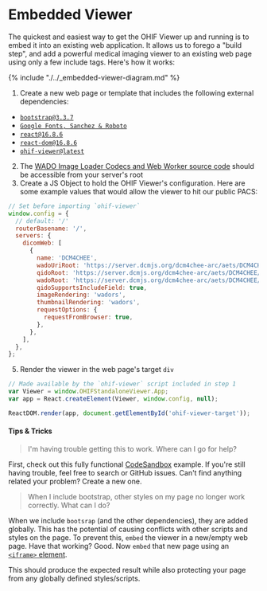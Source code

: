 # Embedded Viewer

The quickest and easiest way to get the OHIF Viewer up and running is to embed
it into an existing web application. It allows us to forego a "build step", and
add a powerful medical imaging viewer to an existing web page using only a few
include tags. Here's how it works:

{% include "./../_embedded-viewer-diagram.md" %}

1. Create a new web page or template that includes the following external
   dependencies:

<ul>
  <li>
    <a href="https://maxcdn.bootstrapcdn.com/bootstrap/3.3.7/css/bootstrap.min.css">
      <code>bootstrap@3.3.7</code>
    </a>
  </li>
  <li>
    <a href="https://fonts.googleapis.com/css?family=Roboto:100,300,400,500,700|Sanchez&display=swap">
      <code>Google Fonts, Sanchez & Roboto</code>
    </a>
  </li>
  <li>
    <a href="https://unpkg.com/react@16/umd/react.production.min.js">
      <code>react@16.8.6</code>
    </a>
  </li>
  <li>
    <a href="https://unpkg.com/react-dom@16/umd/react-dom.production.min.js">
      <code>react-dom@16.8.6</code>
    </a>
  </li>
  <li>
    <a href="https://unpkg.com/ohif-viewer/dist/index.umd.js">
      <code>ohif-viewer@latest</code>
    </a>
  </li>
</ul>

<ol start="2">
  <li>The <a href="">WADO Image Loader Codecs and Web Worker source code</a>
  should be accessible from your server's root</li>
  <li>Create a JS Object to hold the OHIF Viewer's configuration. Here are some
   example values that would allow the viewer to hit our public PACS:</li>
</ol>

```js
// Set before importing `ohif-viewer`
window.config = {
  // default: '/'
  routerBasename: '/',
  servers: {
    dicomWeb: [
      {
        name: 'DCM4CHEE',
        wadoUriRoot: 'https://server.dcmjs.org/dcm4chee-arc/aets/DCM4CHEE/wado',
        qidoRoot: 'https://server.dcmjs.org/dcm4chee-arc/aets/DCM4CHEE/rs',
        wadoRoot: 'https://server.dcmjs.org/dcm4chee-arc/aets/DCM4CHEE/rs',
        qidoSupportsIncludeField: true,
        imageRendering: 'wadors',
        thumbnailRendering: 'wadors',
        requestOptions: {
          requestFromBrowser: true,
        },
      },
    ],
  },
};
```

<ol start="5"><li>
  Render the viewer in the web page's target <code>div</code>
</li></ol>

```js
// Made available by the `ohif-viewer` script included in step 1
var Viewer = window.OHIFStandaloneViewer.App;
var app = React.createElement(Viewer, window.config, null);

ReactDOM.render(app, document.getElementById('ohif-viewer-target'));
```

#### Tips & Tricks

> I'm having trouble getting this to work. Where can I go for help?

First, check out this fully functional [CodeSandbox][code-sandbox] example. If
you're still having trouble, feel free to search or GitHub issues. Can't find
anything related your problem? Create a new one.

> When I include bootstrap, other styles on my page no longer work correctly.
> What can I do?

When we include `bootsrap` (and the other dependencies), they are added
globally. This has the potential of causing conflicts with other scripts and
styles on the page. To prevent this, `embed` the viewer in a new/empty web page.
Have that working? Good. Now `embed` that new page using an
[`<iframe>` element](https://developer.mozilla.org/en-US/docs/Web/HTML/Element/iframe).

This should produce the expected result while also protecting your page from any
globally defined styles/scripts.

[code-sandbox]: https://codesandbox.io/s/ohif-viewer-script-tag-usage-b3st9
